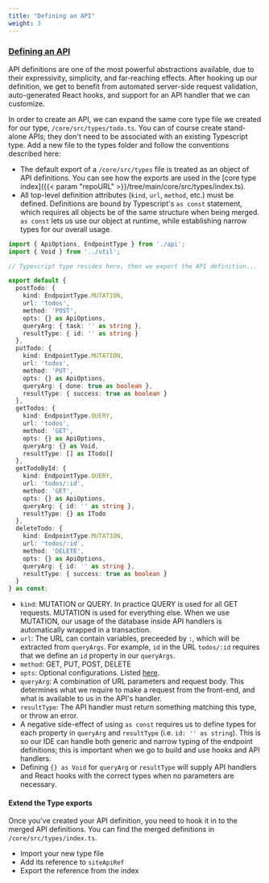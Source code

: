 ```yaml
---
title: "Defining an API"
weight: 3
---
```


### [Defining an API](#defining-an-api)

API definitions are one of the most powerful abstractions available, due to their expressivity, simplicity, and far-reaching effects. After hooking up our definition, we get to benefit from automated server-side request validation, auto-generated React hooks, and support for an API handler that we can customize. 

In order to create an API, we can expand the same core type file we created for our type, `/core/src/types/todo.ts`. You can of course create stand-alone APIs; they don't need to be associated with an existing Typescript type. Add a new file to the types folder and follow the conventions described here:

- The default export of a `/core/src/types` file is treated as an object of API definitions. You can see how the exports are used in the [core type index]({{< param "repoURL" >}}/tree/main/core/src/types/index.ts).
- All top-level definition attributes (`kind`, `url`, `method`, etc.) must be defined. Definitions are bound by Typescript's `as const` statement, which requires all objects be of the same structure when being merged. `as const` lets us use our object at runtime, while establishing narrow types for our overall usage.

```typescript
import { ApiOptions, EndpointType } from './api';
import { Void } from '../util';

// Typescript type resides here, then we export the API definition...

export default {
  postTodo: {
    kind: EndpointType.MUTATION,
    url: 'todos',
    method: 'POST',
    opts: {} as ApiOptions,
    queryArg: { task: '' as string },
    resultType: { id: '' as string }
  },
  putTodo: {
    kind: EndpointType.MUTATION,
    url: 'todos',
    method: 'PUT',
    opts: {} as ApiOptions,
    queryArg: { done: true as boolean },
    resultType: { success: true as boolean }
  },
  getTodos: {
    kind: EndpointType.QUERY,
    url: 'todos',
    method: 'GET',
    opts: {} as ApiOptions,
    queryArg: {} as Void,
    resultType: [] as ITodo[]
  },
  getTodoById: {
    kind: EndpointType.QUERY,
    url: 'todos/:id',
    method: 'GET',
    opts: {} as ApiOptions,
    queryArg: { id: '' as string },
    resultType: {} as ITodo
  },
  deleteTodo: {
    kind: EndpointType.MUTATION,
    url: 'todos/:id',
    method: 'DELETE',
    opts: {} as ApiOptions,
    queryArg: { id: '' as string },
    resultType: { success: true as boolean }
  }
} as const;
```

- `kind`: MUTATION or QUERY. In practice QUERY is used for all GET requests. MUTATION is used for everything else. When we use MUTATION, our usage of the database inside API handlers is automatically wrapped in a transaction.
- `url`: The URL can contain variables, preceeded by `:`, which will be extracted from `queryArgs`. For example, `id` in the URL `todos/:id` requires that we define an `id` property in our `queryArgs`.
- `method`: GET, PUT, POST, DELETE
- `opts`: Optional configurations. Listed [here](#optional-configurations).
- `queryArg`: A combination of URL parameters and request body. This determines what we require to make a request from the front-end, and what is available to us in the API's handler.
- `resultType`: The API handler must return something matching this type, or throw an error.
- A negative side-effect of using `as const` requires us to define types for each property in `queryArg` and `resultType` (i.e. `id: '' as string`). This is so our IDE can handle both generic and narrow typing of the endpoint definitions; this is important when we go to build and use hooks and API handlers.
- Defining `{} as Void` for `queryArg` or `resultType` will supply API handlers and React hooks with the correct types when no parameters are necessary.

#### Extend the Type exports

Once you've created your API definition, you need to hook it in to the merged API definitions. You can find the merged definitions in `/core/src/types/index.ts`.

- Import your new type file
- Add its reference to `siteApiRef`
- Export the reference from the index